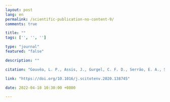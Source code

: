 ```yaml
---
layout: post
lang: en
permalink: /scientific-publication-no-content-9/
comments: true

title: ""
tags: ['', '', '']

type: "journal"
featured: "false"

description: ""

citation: "Gouvêa, L. P., Assis, J., Gurgel, C. F. D., Serrão, E. A., Silveira, T. C. L., Santos, R., et al. (2020). Golden carbon of Sargassum forests revealed as an opportunity for climate change mitigation. Science of the Total Environment, 138745."

link: "https://doi.org/10.1016/j.scitotenv.2020.138745"

date: 2022-04-18 10:30:00 +0800

---
```

